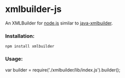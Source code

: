 # xmlbuilder-js

An XMLBuilder for [node.js](http://nodejs.org/) similar to [java-xmlbuilder](http://code.google.com/p/java-xmlbuilder/).

### Installation:

    npm install xmlbuilder

### Usage:

var builder = require('./xmlbuilder/lib/index.js').builder();


